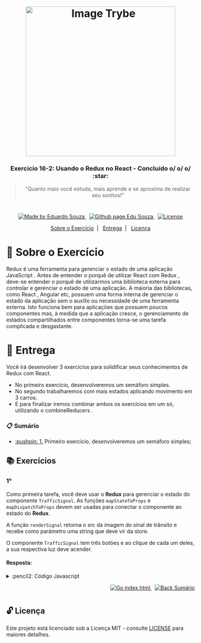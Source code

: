 <h1 align="center">
    <img alt="Image Trybe" src="https://i.ibb.co/d4W2x4g/trybe.png" width="400px" />
</h1>

<h3 align="center">
  Exercício 16-2: Usando o Redux no React - Concluído o/ o/ o/ :star:
</h3>

<blockquote align="center">“Quanto mais você estuda, mais aprende e se aproxima de realizar seu sonhos!”</blockquote>

<h1></h1>

<p align="center">

  <a href="https://www.linkedin.com/in/eduardosouzaprogrammer/">
    <img alt="Made by Eduardo Souza" src="https://img.shields.io/badge/made%20by-Edu%20Souza-%23F8952D">
  </a>&nbsp;

 <a href="https://edusouza-programmer.github.io/">
<img alt="Github page Edu Souza " src="https://img.shields.io/badge/Github%20page-Edu_Souza-orange">
</a>&nbsp;

  <a href="LICENSE" >
    <img alt="License" src="https://img.shields.io/badge/license-MIT-%23F8952D">
  </a>

</p>

<p align="center">
  <a href="#rocket-Sobre-o-Exercício">Sobre o Exercício</a>&nbsp;&nbsp;|&nbsp;&nbsp;
  <a href="#postbox-Entrega">Entrega</a>&nbsp;&nbsp;|&nbsp;&nbsp;
  <a href="#unlock-Licença">Licença</a>
</p>

# :rocket: Sobre o Exercício

Redux é uma ferramenta para gerenciar o estado de uma aplicação JavaScript . Antes de entender o porquê de utilizar React com Redux , deve-se entender o porquê de utilizarmos uma biblioteca externa para controlar e gerenciar o estado de uma aplicação.
A maioria das bibliotecas, como React , Angular etc, possuem uma forma interna de gerenciar o estado da aplicação sem o auxílio ou necessidade de uma ferramenta externa. Isto funciona bem para aplicações que possuem poucos componentes mas, à medida que a aplicação cresce, o gerenciamento de estados compartilhados entre componentes torna-se uma tarefa complicada e desgastante.

# :postbox: Entrega

Você irá desenvolver 3 exercícios para solidificar seus conhecimentos de Redux com React.

- No primeiro exercício, desenvolveremos um semáforo simples.
- No segundo trabalharemos com mais estados aplicando movimento em 3 carros.
- E para finalizar iremos combinar ambos os exercícios em um só, utilizando o combineReducers .

### :clipboard: Sumário

- <p><a href="#1"> :pushpin: 1.</a> Primeiro exercício, desenvolveremos um semáforo simples;</p>

## :books: Exercícios

### 1°

Como primeira tarefa, você deve usar o **Redux** para gerenciar o estado do componente `TrafficSignal`. As funções `mapStateToProps` e `mapDispatchToProps` devem ser usadas para conectar o componente ao estado do **Redux**.

A função `renderSignal` retorna o src da imagem do sinal de trânsito e recebe como parâmetro uma string que deve vir da store.

O componente `TrafficSignal` tem três botões e ao clique de cada um deles, a sua respectiva luz deve acender.

#### Resposta:

<details>
 <summary> :pencil2: Código Javascript</summary>

```js
// src/index.js
import React from "react";
import ReactDOM from "react-dom";
import { Provider } from "react-redux";
import App from "./App";
import store from "./redux";

ReactDOM.render(
  <React.StrictMode>
    <Provider store={store}>
      <App />
    </Provider>
  </React.StrictMode>,
  document.getElementById("root")
);

/* ----------- */

// src/app.jsx
import React from "react";
import TrafficSignal from "./TrafficSignal";
import "./App.css";

export default function App() {
  return <TrafficSignal />;
}

/* ----------- */

// redux/actionCreators.js
export const CHANGE_SIGNAL = "CHANGE_SIGNAL";

export const changeSignal = (payload) => ({
  type: CHANGE_SIGNAL,
  payload,
});

/* ----------- */

// redux/index.js
import { createStore } from "redux";
import { CHANGE_SIGNAL } from "./actionCreators";

const initialState = {
  signal: {
    color: "red",
  },
};

function reducer(state = initialState, action) {
  switch (action.type) {
    case CHANGE_SIGNAL:
      return { ...state, signal: { ...state.signal, color: action.payload } };
    default:
      return state;
  }
}

const store = createStore(
  reducer,
  window.__REDUX_DEVTOOLS_EXTENSION__ && window.__REDUX_DEVTOOLS_EXTENSION__()
);

export default store;

/* ----------- */

// src/TrafficSignal.jsx
import React from "react";
import { func, string } from "prop-types";
import { connect } from "react-redux";
import { changeSignal } from "./redux/actionCreators";
import redSignal from "./images/redSignal.jpeg";
import greenSignal from "./images/greenSignal.jpeg";
import yellowSignal from "./images/yellowSignal.jpeg";

const renderSignal = (signalColor) => {
  if (signalColor === "red") {
    return redSignal;
  }
  if (signalColor === "green") {
    return greenSignal;
  }
  if (signalColor === "yellow") {
    return yellowSignal;
  }
  return null;
};

function TrafficSignal({ signalColor, changeSignal }) {
  return (
    <div className="ctn">
      <div className="button-container">
        <button onClick={() => changeSignal("red")} type="button">
          Red
        </button>
        <button onClick={() => changeSignal("yellow")} type="button">
          Yellow
        </button>
        <button onClick={() => changeSignal("green")} type="button">
          Green
        </button>
      </div>
      <img className="signal" src={renderSignal(signalColor)} alt="sinal" />
    </div>
  );
}

const mapStateToProps = (state) => ({
  signalColor: state.signal.color,
});

const mapDispatchToProps = (dispatch) => ({
  changeSignal: (color) => dispatch(changeSignal(color)),
});

TrafficSignal.propTypes = {
  signalColor: string.isRequired,
  changeSignal: func.isRequired,
};

export default connect(mapStateToProps, mapDispatchToProps)(TrafficSignal);
```

</details>

<p align="right">
   <a href="https://edusouza-programmer.github.io/Trybe_Exercicio_3-3_Edu_Souza//parte-1/challenge_1-o_modelo_boxer.html">
    <img alt="Go index.html" src="https://img.shields.io/badge/Go-index.html-orange">
    </a>&nbsp;
    <a href="#clipboard-Sumário">
    <img alt="Back Sumário" src="https://img.shields.io/badge/Back-Sum%C3%A1rio-orange">
  </a>
</p>

#

## :unlock: Licença

Este projeto está licenciado sob a Licença MIT - consulte [LICENSE](https://opensource.org/licenses/MIT) para maiores detalhes.
